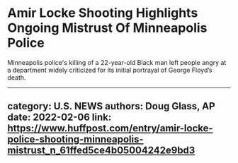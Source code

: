 # Amir Locke Shooting Highlights Ongoing Mistrust Of Minneapolis Police

Minneapolis police's killing of a 22-year-old Black man left people angry at a department widely criticized for its initial portrayal of George Floyd’s death.

---
category: U.S. NEWS
authors: Doug Glass, AP
date: 2022-02-06
link: https://www.huffpost.com/entry/amir-locke-police-shooting-minneapolis-mistrust_n_61ffed5ce4b05004242e9bd3
---

